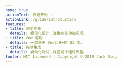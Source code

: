 ```yaml
---
home: true
actionText: 快速开始 →
actionLink: /guide/introduction
features:
- title: 简明优先
  details: 极简化设计，注重内部功能实现。
- title: Vue 驱动
  details: 一款基于 Vue2.0+的 UI 库。
- title: 持续集成
  details: 自动化测试，保证每个组件质量。
footer: MIT Licensed | Copyright © 2019 Jack Ding
---
```

